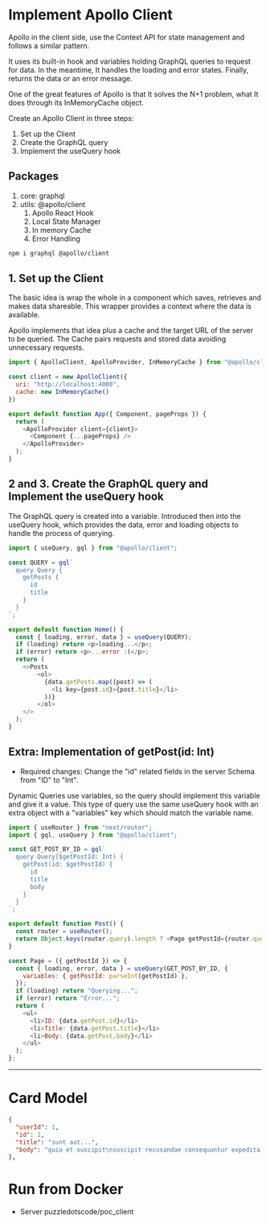 # Implement Apollo Client

Apollo in the client side, use the Context API for state management and follows a similar pattern.

It uses its built-in hook and variables holding GraphQL queries to request for data. In the meantime, It handles the loading and error states. Finally, returns the data or an error message.

One of the great features of Apollo is that It solves the N+1 problem, what It does through its InMemoryCache object.

Create an Apollo Client in three steps:

1. Set up the Client
2. Create the GraphQL query
3. Implement the useQuery hook

## Packages 

1. core: graphql
2. utils: @apollo/client
      1. Apollo React Hook
      2. Local State Manager
      3. In memory Cache
      4. Error Handling

```bash
npm i graphql @apollo/client
```

## 1. Set up the Client

The basic idea is wrap the whole in a component which saves, retrieves and makes data shareable. This wrapper provides a context where the data is available.

Apollo implements that idea plus a cache and the target URL of the server to be queried. The Cache pairs requests and stored data avoiding unnecessary requests.

```js
import { ApolloClient, ApolloProvider, InMemoryCache } from "@apollo/client";

const client = new ApolloClient({
  uri: "http://localhost:4000",
  cache: new InMemoryCache()
})

export default function App({ Component, pageProps }) {
  return (
    <ApolloProvider client={client}>
      <Component {...pageProps} />
    </ApolloProvider>
  );
}
```

## 2 and 3. Create the GraphQL query and Implement the useQuery hook

The GraphQL query is created into a variable. Introduced then into the useQuery hook, which provides the data, error and loading objects to handle the process of querying.

```js
import { useQuery, gql } from "@apollo/client";

const QUERY = gql`
  query Query {
    getPosts {
      id
      title
    }
  }
`;

export default function Home() {
  const { loading, error, data } = useQuery(QUERY);
  if (loading) return <p>loading...</p>;
  if (error) return <p>...error :(</p>;
  return (
    <>Posts
        <ol>
          {data.getPosts.map((post) => (
            <li key={post.id}>{post.title}</li>
          ))}
        </ol>
    </>
  );
}
```

## Extra: Implementation of getPost(id: Int)

* Required changes: Change the "id" related fields in the server Schema from "ID" to "Int".

Dynamic Queries use variables, so the query should implement this variable and give it a value. This type of query use the same useQuery hook with an extra object with a "variables" key which should match the variable name.

```js
import { useRouter } from "next/router";
import { gql, useQuery } from "@apollo/client";

const GET_POST_BY_ID = gql`
  query Query($getPostId: Int) {
    getPost(id: $getPostId) {
      id
      title
      body
    }
  }
`;

export default function Post() {
  const router = useRouter();
  return Object.keys(router.query).length ? <Page getPostId={router.query.id} /> : "Loading..."
}

const Page = ({ getPostId }) => {
  const { loading, error, data } = useQuery(GET_POST_BY_ID, {
    variables: { getPostId: parseInt(getPostId) },
  });
  if (loading) return "Querying...";
  if (error) return "Error...";
  return (
    <ul>
      <li>ID: {data.getPost.id}</li>
      <li>Title: {data.getPost.title}</li>
      <li>Body: {data.getPost.body}</li>
    </ul>
  );
};
```

---


# Card Model

```json
{
  "userId": 1,
  "id": 1,
  "title": "sunt aut...",
  "body": "quia et suscipit\nsuscipit recusandae consequuntur expedita et cum\nreprehenderit molestiae ut ut quas totam\nnostrum rerum est autem sunt rem eveniet architecto"
},
```







# Run from Docker

* Server puzzledotscode/poc_client
